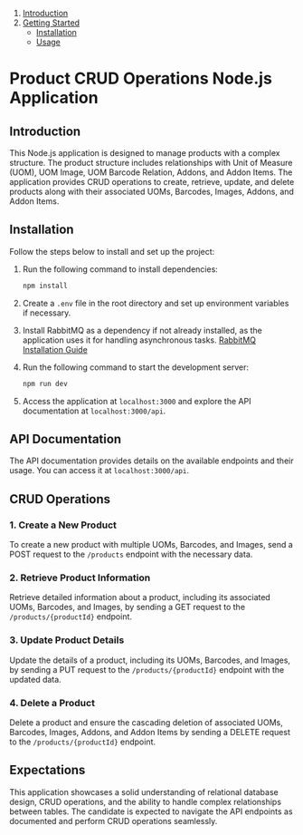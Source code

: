 1. [Introduction](#introduction)
2. [Getting Started](#getting-started)
   - [Installation](#installation)
   - [Usage](#usage)

# Product CRUD Operations Node.js Application

## Introduction

This Node.js application is designed to manage products with a complex structure. The product structure includes relationships with Unit of Measure (UOM), UOM Image, UOM Barcode Relation, Addons, and Addon Items. The application provides CRUD operations to create, retrieve, update, and delete products along with their associated UOMs, Barcodes, Images, Addons, and Addon Items.

## Installation

Follow the steps below to install and set up the project:

1. Run the following command to install dependencies:

    ```bash
    npm install
    ```

2. Create a `.env` file in the root directory and set up environment variables if necessary.

3. Install RabbitMQ as a dependency if not already installed, as the application uses it for handling asynchronous tasks. [RabbitMQ Installation Guide](https://www.rabbitmq.com/download.html)

4. Run the following command to start the development server:

    ```bash
    npm run dev
    ```

5. Access the application at `localhost:3000` and explore the API documentation at `localhost:3000/api`.

## API Documentation

The API documentation provides details on the available endpoints and their usage. You can access it at `localhost:3000/api`.

## CRUD Operations

### 1. Create a New Product

To create a new product with multiple UOMs, Barcodes, and Images, send a POST request to the `/products` endpoint with the necessary data.

### 2. Retrieve Product Information

Retrieve detailed information about a product, including its associated UOMs, Barcodes, and Images, by sending a GET request to the `/products/{productId}` endpoint.

### 3. Update Product Details

Update the details of a product, including its UOMs, Barcodes, and Images, by sending a PUT request to the `/products/{productId}` endpoint with the updated data.

### 4. Delete a Product

Delete a product and ensure the cascading deletion of associated UOMs, Barcodes, Images, Addons, and Addon Items by sending a DELETE request to the `/products/{productId}` endpoint.

## Expectations

This application showcases a solid understanding of relational database design, CRUD operations, and the ability to handle complex relationships between tables. The candidate is expected to navigate the API endpoints as documented and perform CRUD operations seamlessly.
